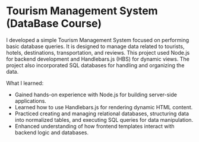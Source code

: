 # Tourism Management System (DataBase Course) 

I developed a simple Tourism Management System focused on performing basic database queries. It is designed to manage data related to tourists, hotels, destinations, transportation, and reviews. This project used Node.js for backend development and Handlebars.js (HBS) for dynamic views. The project also incorporated SQL databases for handling and organizing the data.

What I learned:

- Gained hands-on experience with Node.js for building server-side applications.
- Learned how to use Handlebars.js for rendering dynamic HTML content.
- Practiced creating and managing relational databases, structuring data into normalized tables, and executing SQL queries for data manipulation.
- Enhanced understanding of how frontend templates interact with backend logic and databases.


